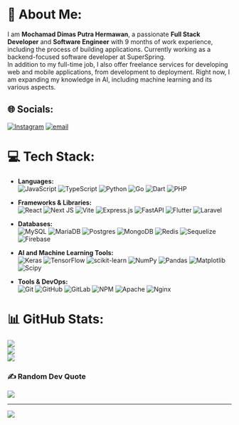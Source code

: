 # 💫 About Me:
I am __Mochamad Dimas Putra Hermawan__, a passionate __Full Stack Developer__ and __Software Engineer__ with 9 months of work experience, including the process of building applications. Currently working as a backend-focused software developer at SuperSpring. <br>In addition to my full-time job, I also offer freelance services for developing web and mobile applications, from development to deployment. Right now, I am expanding my knowledge in AI, including machine learning and its various aspects.


## 🌐 Socials:
[![Instagram](https://img.shields.io/badge/Instagram-%23E4405F.svg?logo=Instagram&logoColor=white)](https://instagram.com/@zcrn21) [![email](https://img.shields.io/badge/Email-D14836?logo=gmail&logoColor=white)](mailto:dimasputrahermawan2103@gmail.com) 

# 💻 Tech Stack:
- **Languages:**   
  ![JavaScript](https://img.shields.io/badge/javascript-%23F7DF1E.svg?style=plastic&logo=javascript&logoColor=black)  ![TypeScript](https://img.shields.io/badge/typescript-%23007ACC.svg?style=plastic&logo=typescript&logoColor=white)  ![Python](https://img.shields.io/badge/python-3670A0?style=plastic&logo=python&logoColor=ffdd54) ![Go](https://img.shields.io/badge/go-%2300ADD8.svg?style=plastic&logo=go&logoColor=white) ![Dart](https://img.shields.io/badge/dart-%230175C2.svg?style=plastic&logo=dart&logoColor=white)  ![PHP](https://img.shields.io/badge/php-%23777BB4.svg?style=plastic&logo=php&logoColor=white)  

- **Frameworks & Libraries:**  
  ![React](https://img.shields.io/badge/react-%2320232a.svg?style=plastic&logo=react&logoColor=%2361DAFB)  ![Next JS](https://img.shields.io/badge/Next-black?style=plastic&logo=next.js&logoColor=white)   ![Vite](https://img.shields.io/badge/vite-%23646CFF.svg?style=plastic&logo=vite&logoColor=white)  ![Express.js](https://img.shields.io/badge/express.js-%23404d59.svg?style=plastic&logo=express&logoColor=%2361DAFB) ![FastAPI](https://img.shields.io/badge/FastAPI-005571?style=plastic&logo=fastapi)
 ![Flutter](https://img.shields.io/badge/Flutter-%2302569B.svg?style=plastic&logo=Flutter&logoColor=white)  ![Laravel](https://img.shields.io/badge/laravel-%23FF2D20.svg?style=plastic&logo=laravel&logoColor=white)  

- **Databases:**  
  ![MySQL](https://img.shields.io/badge/mysql-4479A1.svg?style=plastic&logo=mysql&logoColor=white)  ![MariaDB](https://img.shields.io/badge/MariaDB-003545?style=plastic&logo=mariadb&logoColor=white) ![Postgres](https://img.shields.io/badge/postgres-%23316192.svg?style=plastic&logo=postgresql&logoColor=white)   ![MongoDB](https://img.shields.io/badge/MongoDB-%234ea94b.svg?style=plastic&logo=mongodb&logoColor=white)   ![Redis](https://img.shields.io/badge/redis-%23DD0031.svg?style=plastic&logo=redis&logoColor=white) ![Sequelize](https://img.shields.io/badge/Sequelize-52B0E7?style=plastic&logo=Sequelize&logoColor=white)   ![Firebase](https://img.shields.io/badge/firebase-a08021?style=plastic&logo=firebase&logoColor=ffcd34)  

- **AI and Machine Learning Tools:**  
  ![Keras](https://img.shields.io/badge/Keras-%23D00000.svg?style=plastic&logo=Keras&logoColor=white)  ![TensorFlow](https://img.shields.io/badge/TensorFlow-%23FF6F00.svg?style=plastic&logo=TensorFlow&logoColor=white) ![scikit-learn](https://img.shields.io/badge/scikit--learn-%23F7931E.svg?style=plastic&logo=scikit-learn&logoColor=white)  ![NumPy](https://img.shields.io/badge/numpy-%23013243.svg?style=plastic&logo=numpy&logoColor=white) ![Pandas](https://img.shields.io/badge/pandas-%23150458.svg?style=plastic&logo=pandas&logoColor=white) ![Matplotlib](https://img.shields.io/badge/Matplotlib-%23ffffff.svg?style=plastic&logo=Matplotlib&logoColor=black)  ![Scipy](https://img.shields.io/badge/SciPy-%230C55A5.svg?style=plastic&logo=scipy&logoColor=%white)
  
- **Tools & DevOps:**  
  ![Git](https://img.shields.io/badge/git-%23F05033.svg?style=plastic&logo=git&logoColor=white)   ![GitHub](https://img.shields.io/badge/github-%23121011.svg?style=plastic&logo=github&logoColor=white)   ![GitLab](https://img.shields.io/badge/gitlab-%23181717.svg?style=plastic&logo=gitlab&logoColor=white)  ![NPM](https://img.shields.io/badge/NPM-%23CB3837.svg?style=plastic&logo=npm&logoColor=white)  ![Apache](https://img.shields.io/badge/apache-%23D42029.svg?style=plastic&logo=apache&logoColor=white)  ![Nginx](https://img.shields.io/badge/nginx-%23009639.svg?style=plastic&logo=nginx&logoColor=white)  

# 📊 GitHub Stats:
![](https://github-readme-stats.vercel.app/api?username=zycro21&theme=merko&hide_border=false&include_all_commits=false&count_private=false)<br/>
![](https://github-readme-streak-stats.herokuapp.com/?user=zycro21&theme=merko&hide_border=false)<br/>
![](https://github-readme-stats.vercel.app/api/top-langs/?username=zycro21&theme=merko&hide_border=false&include_all_commits=false&count_private=false&layout=compact)

### ✍️ Random Dev Quote
![](https://quotes-github-readme.vercel.app/api?type=horizontal&theme=merko)

---
[![](https://visitcount.itsvg.in/api?id=zycro21&icon=5&color=3)](https://visitcount.itsvg.in)

<!-- Proudly created with GPRM ( https://gprm.itsvg.in ) -->
